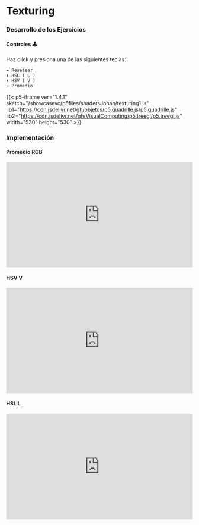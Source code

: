 # Texturing

### **Desarrollo de los Ejercicios**
#### Controles 🕹️
Haz click y presiona una de las siguientes teclas:

    ⬅️ Resetear
    ⬇️ HSL ( L )
    ⬆️ HSV ( V )
    ➡️ Promedio

{{< p5-iframe ver="1.4.1" sketch="/showcasevc/p5files/shadersJohan/texturing1.js" lib1="https://cdn.jsdelivr.net/gh/objetos/p5.quadrille.js/p5.quadrille.js" lib2="https://cdn.jsdelivr.net/gh/VisualComputing/p5.treegl/p5.treegl.js" width="530" height="530" >}}


### **Implementación**

#### Promedio RGB
<div style="width:100%;height:0px;position:relative;padding-bottom:56.250%;"><iframe src="https://streamable.com/e/lf0l0i?autoplay=1" frameborder="0" width="100%" height="100%" allowfullscreen allow="autoplay" style="width:100%;height:100%;position:absolute;left:0px;top:0px;overflow:hidden;"></iframe></div>

#### HSV V
<div style="width:100%;height:0px;position:relative;padding-bottom:56.250%;"><iframe src="https://streamable.com/e/q7aemw?autoplay=1" frameborder="0" width="100%" height="100%" allowfullscreen allow="autoplay" style="width:100%;height:100%;position:absolute;left:0px;top:0px;overflow:hidden;"></iframe></div>

#### HSL L
<div style="width:100%;height:0px;position:relative;padding-bottom:56.250%;"><iframe src="https://streamable.com/e/ij7tot?autoplay=1" frameborder="0" width="100%" height="100%" allowfullscreen allow="autoplay" style="width:100%;height:100%;position:absolute;left:0px;top:0px;overflow:hidden;"></iframe></div>
